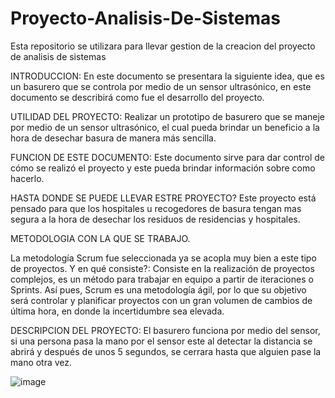 # Proyecto-Analisis-De-Sistemas
Esta repositorio se utilizara para llevar gestion de la creacion del proyecto de analisis de sistemas

INTRODUCCION:
En este documento se presentara la siguiente idea, que es un basurero que se controla 
por medio de un sensor ultrasónico, en este documento se describirá como fue el desarrollo del proyecto.

UTILIDAD DEL PROYECTO:
Realizar un prototipo de basurero que se maneje por medio de un sensor ultrasónico, el cual pueda brindar un beneficio a la hora de desechar basura de manera más sencilla.

FUNCION DE ESTE DOCUMENTO:
Este documento sirve para dar control de cómo se realizó el proyecto y este pueda brindar información sobre como hacerlo.

HASTA DONDE SE PUEDE LLEVAR ESTRE PROYECTO?
Este proyecto está pensado para que los hospitales u recogedores de basura tengan mas segura a la hora de desechar los residuos de residencias y hospitales.

METODOLOGIA CON LA QUE SE TRABAJO.

La metodología Scrum fue seleccionada ya se acopla muy bien a este tipo de proyectos.
Y en qué consiste?: Consiste en la realización de proyectos complejos, es un método para trabajar en equipo a
partir de iteraciones o Sprints. Así pues, Scrum es una metodología ágil, por lo que su objetivo será controlar y planificar
proyectos con un gran volumen de cambios de última hora, en donde la incertidumbre sea elevada.

DESCRIPCION DEL PROYECTO:
El basurero funciona por medio del sensor, si una persona pasa la mano por el sensor este al detectar 
la distancia se abrirá y después de unos 5 segundos, se cerrara hasta que alguien pase la mano otra vez.

![image](https://user-images.githubusercontent.com/54300711/120088162-3836fb00-c0ab-11eb-8d31-f18c74802363.png)

